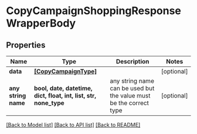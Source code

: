 # CopyCampaignShoppingResponseWrapperBody


## Properties
Name | Type | Description | Notes
------------ | ------------- | ------------- | -------------
**data** | [**[CopyCampaignType]**](CopyCampaignType.md) |  | [optional] 
**any string name** | **bool, date, datetime, dict, float, int, list, str, none_type** | any string name can be used but the value must be the correct type | [optional]

[[Back to Model list]](../README.md#documentation-for-models) [[Back to API list]](../README.md#documentation-for-api-endpoints) [[Back to README]](../README.md)


